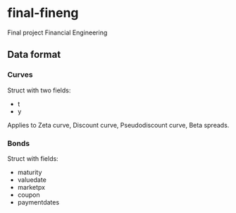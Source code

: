 # final-fineng
Final project Financial Engineering

## Data format

### Curves

Struct with two fields:

* t
* y

Applies to Zeta curve, Discount curve, Pseudodiscount curve, Beta spreads.

### Bonds

Struct with fields:

* maturity
* valuedate
* marketpx
* coupon
* paymentdates
